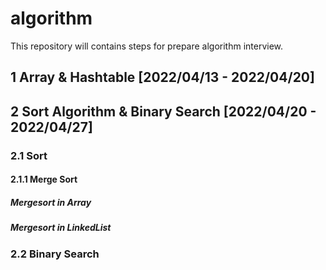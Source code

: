 # algorithm
This repository will contains steps for prepare algorithm interview.

## 1 Array & Hashtable [2022/04/13 - 2022/04/20]

## 2 Sort Algorithm & Binary Search [2022/04/20 - 2022/04/27]
### 2.1 Sort
#### 2.1.1 Merge Sort
##### Mergesort in Array
##### Mergesort in LinkedList
### 2.2 Binary Search

